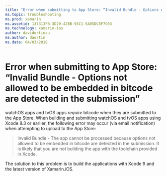 ```yaml
---
title: "Error when submitting to App Store: “Invalid Bundle - Options not allowed to be embedded in bitcode are detected in the submission”"
ms.topic: troubleshooting
ms.prod: xamarin
ms.assetid: 137313FB-3D29-428B-93C1-5A05DC8F7C03
ms.technology: xamarin-ios
author: davidortinau
ms.author: daortin
ms.date: 04/03/2018
---
```


# Error when submitting to App Store: “Invalid Bundle - Options not allowed to be embedded in bitcode are detected in the submission”

watchOS apps and tvOS apps _require_ bitcode when they are submitted
to the App Store. When building and submitting watchOS and tvOS apps using
Xcode 8.3 or earlier, the following error may occur (via email notification)
when attempting to upload to the App Store:

>Invalid Bundle - The app cannot be processed because options not allowed to be embedded in bitcode are detected in the submission. It is likely that you are not building the app with the toolchain provided in Xcode.

The solution to this problem is to build the applications with Xcode 9 and the
latest version of Xamarin.iOS.
